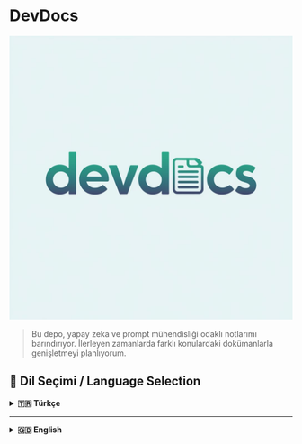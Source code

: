 # DevDocs

![DevDocs Logo](images/logo.jpeg)


> Bu depo, yapay zeka ve prompt mühendisliği odaklı notlarımı barındırıyor. İlerleyen zamanlarda farklı konulardaki dokümanlarla genişletmeyi planlıyorum.

## 👀 Dil Seçimi / Language Selection

<details id="turkce-icerik">
  <summary><strong>🇹🇷 Türkçe</strong></summary>
  
  ### Açıklama
  - Bu depoda, **Yapay Zeka** ve **Prompt Mühendisliği** üzerine derlediğim notlarım yer alıyor.
  - Gelecekte farklı konularla ilgili dokümanlar da ekleyerek genişletmeyi düşünüyorum.
  
  ### Lisans
  - Bu proje, [MIT Lisansı](./LICENSE) ile sunulmaktadır.
  
  ### İletişim
  - **GitHub**: [MusabBayram](https://github.com/MusabBayram)
  - **LinkedIn**: [Musab Bayram](https://www.linkedin.com/in/musab-bayram/)
  
  ### Katkıda Bulunma
  Şu anda belirli bir katkı süreci tanımlamadım. Ancak hata bildirmek veya öneride bulunmak isterseniz Issue açabilir, isterseniz Pull Request gönderebilirsiniz.
  
  **Teşekkürler!**  
  Bu depoya göz attığınız için teşekkürler. Dilerim paylaştığım notlar hem bana hem de topluluğa yararlı olur.

</details>

---

<details id="english-content">
  <summary><strong>🇬🇧 English</strong></summary>
  
  ### Description
  - This repository contains my notes on **Artificial Intelligence** and **Prompt Engineering**.
  - I plan to expand it over time by adding documentation on various other topics.
  
  ### License
  - This project is distributed under the [MIT License](./LICENSE).
  
  ### Contact
  - **GitHub**: [MusabBayram](https://github.com/MusabBayram)
  - **LinkedIn**: [Musab Bayram](https://www.linkedin.com/in/musab-bayram/)
  
  ### Contributing
  Currently, there is no specific contribution process in place. However, if you find any errors or have suggestions, feel free to open an Issue or submit a Pull Request.
  
  **Thank You!**  
  Thanks for taking a look at this repository. I hope these notes will be beneficial both to me and the community.
  
</details>